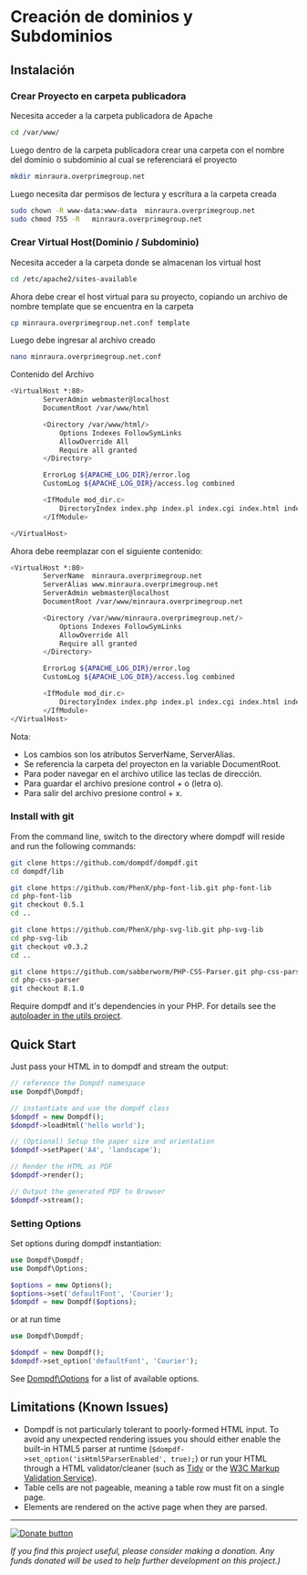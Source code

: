 Creación de dominios y Subdominios
======
 
## Instalación

### Crear Proyecto en carpeta publicadora

Necesita acceder a la carpeta publicadora de Apache
```bash
cd /var/www/
```

Luego dentro de la carpeta publicadora crear una carpeta con el nombre del dominio o subdominio al cual se referenciará el proyecto
```bash
mkdir minraura.overprimegroup.net
```

Luego necesita dar permisos de lectura y escritura a la carpeta creada
```bash
sudo chown -R www-data:www-data  minraura.overprimegroup.net
sudo chmod 755 -R   minraura.overprimegroup.net
```

### Crear Virtual Host(Dominio / Subdominio)

Necesita acceder a la carpeta donde se almacenan  los virtual host
```bash
cd /etc/apache2/sites-available
```
Ahora debe crear el host virtual para su proyecto, copiando un archivo de nombre template que se encuentra en la carpeta
```bash
cp minraura.overprimegroup.net.conf template
```
Luego debe ingresar al archivo creado
```bash
nano minraura.overprimegroup.net.conf
```
Contenido del Archivo
```bash
<VirtualHost *:80>
        ServerAdmin webmaster@localhost
        DocumentRoot /var/www/html

        <Directory /var/www/html/>
            Options Indexes FollowSymLinks
            AllowOverride All
            Require all granted
        </Directory>

        ErrorLog ${APACHE_LOG_DIR}/error.log
        CustomLog ${APACHE_LOG_DIR}/access.log combined

        <IfModule mod_dir.c>
            DirectoryIndex index.php index.pl index.cgi index.html index.xhtml index.htm
        </IfModule>

</VirtualHost>
```
Ahora debe reemplazar con el siguiente contenido:
```bash
<VirtualHost *:80>
        ServerName  minraura.overprimegroup.net
        ServerAlias www.minraura.overprimegroup.net
        ServerAdmin webmaster@localhost
        DocumentRoot /var/www/minraura.overprimegroup.net

        <Directory /var/www/minraura.overprimegroup.net/>
            Options Indexes FollowSymLinks
            AllowOverride All
            Require all granted
        </Directory>

        ErrorLog ${APACHE_LOG_DIR}/error.log
        CustomLog ${APACHE_LOG_DIR}/access.log combined

        <IfModule mod_dir.c>
            DirectoryIndex index.php index.pl index.cgi index.html index.xhtml index.htm
        </IfModule>
</VirtualHost>
```
Nota:
 * Los cambios son los atributos ServerName, ServerAlias.
 * Se referencia la carpeta del proyecton en la variable DocumentRoot.
 * Para poder navegar en el archivo utilice las teclas de dirección.
 * Para guardar el archivo presione control + o (letra o).
 * Para salir del archivo presione control + x.
 


### Install with git

From the command line, switch to the directory where dompdf will
reside and run the following commands:

```sh
git clone https://github.com/dompdf/dompdf.git
cd dompdf/lib

git clone https://github.com/PhenX/php-font-lib.git php-font-lib
cd php-font-lib
git checkout 0.5.1
cd ..

git clone https://github.com/PhenX/php-svg-lib.git php-svg-lib
cd php-svg-lib
git checkout v0.3.2
cd ..

git clone https://github.com/sabberworm/PHP-CSS-Parser.git php-css-parser
cd php-css-parser
git checkout 8.1.0
```

Require dompdf and it's dependencies in your PHP.
For details see the [autoloader in the utils project](https://github.com/dompdf/utils/blob/master/autoload.inc.php).

## Quick Start

Just pass your HTML in to dompdf and stream the output:

```php
// reference the Dompdf namespace
use Dompdf\Dompdf;

// instantiate and use the dompdf class
$dompdf = new Dompdf();
$dompdf->loadHtml('hello world');

// (Optional) Setup the paper size and orientation
$dompdf->setPaper('A4', 'landscape');

// Render the HTML as PDF
$dompdf->render();

// Output the generated PDF to Browser
$dompdf->stream();
```

### Setting Options

Set options during dompdf instantiation:

```php
use Dompdf\Dompdf;
use Dompdf\Options;

$options = new Options();
$options->set('defaultFont', 'Courier');
$dompdf = new Dompdf($options);
```

or at run time

```php
use Dompdf\Dompdf;

$dompdf = new Dompdf();
$dompdf->set_option('defaultFont', 'Courier');
```

See [Dompdf\Options](src/Options.php) for a list of available options.


## Limitations (Known Issues)

 * Dompdf is not particularly tolerant to poorly-formed HTML input. To avoid
   any unexpected rendering issues you should either enable the built-in HTML5
   parser at runtime (`$dompdf->set_option('isHtml5ParserEnabled', true);`) 
   or run your HTML through a HTML validator/cleaner (such as
   [Tidy](http://tidy.sourceforge.net) or the
   [W3C Markup Validation Service](http://validator.w3.org)).
 * Table cells are not pageable, meaning a table row must fit on a single page.
 * Elements are rendered on the active page when they are parsed.

---

[![Donate button](https://www.paypal.com/en_US/i/btn/btn_donate_SM.gif)](http://goo.gl/DSvWf)

*If you find this project useful, please consider making a donation. Any funds donated will be used to help further development on this project.)*
